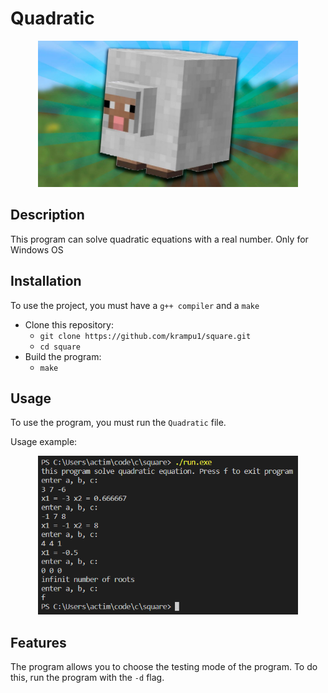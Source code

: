 # Quadratic

<p align="center">
     <img src="resources//square.jpg" alt="Logo" width="416"/>
</p>

## Description
This program can solve quadratic equations with a real number. Only for Windows OS

## Installation

To use the project, you must have a `g++ compiler` and a `make`
* Clone this repository:
    * `git clone https://github.com/krampu1/square.git`
    * `cd square`
 * Build the program:
    * `make`

## Usage
To use the program, you must run the `Quadratic` file.

Usage example:
<p align="center">
    <img src="resources//solve.bmp" alt="Preview" width="416"/>
</p>

## Features
The program allows you to choose the testing mode of the program. To do this, run the program with the `-d` flag.